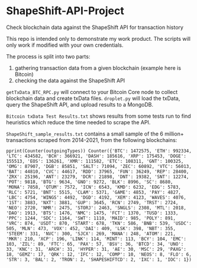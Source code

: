 # ShapeShift-API-Project
Check blockchain data against the ShapeShift API for transaction history

This repo is intended only to demonstrate my work product. The scripts will only work if modified with your own credentials.

The process is split into two parts:

1) gathering transaction data from a given blockchain (example here is Bitcoin)
2) checking the data against the ShapeShift API

`getTxData_BTC_RPC.py` will connect to your Bitcoin Core node to collect blockchain data and create txData files.
`droplet.py` will load the txData, query the ShapeShift API, and upload results to a MongoDB.

`Bitcoin txData Test Results.txt` shows results from some tests run to find heuristics which reduce the time needed to scrape the API.

`ShapeShift_sample_results.txt` contains a small sample of the 6 million+ transactions scraped from 2014-2021, from the following blockchains: 

`pprint(Counter(outgoingTypes))
Counter({'BTC': 1472575,
         'ETH': 992334,
         'LTC': 434582,
         'BCH': 366921,
         'DASH': 185616,
         'XRP': 175453,
         'DOGE': 155513,
         'EOS': 136261,
         'XMR': 111582,
         'ETC': 108311,
         'GNT': 100325,
         'OMG': 87907,
         'DGB': 85851,
         'SALT': 71094,
         'ZEC': 60892,
         'VTC': 56013,
         'BAT': 44810,
         'CVC': 44617,
         'RDD': 37965,
         'FUN': 36249,
         'REP': 28400,
         'ZRX': 25196,
         'ANT': 23279,
         'DCR': 21898,
         'DNT': 19382,
         'SNT': 12274,
         'POT': 9818,
         'BTG': 9634,
         'GNO': 9272,
         'BLK': 8996,
         'SC': 8680,
         'MONA': 7858,
         'QTUM': 7572,
         'ICN': 6543,
         'KMD': 6232,
         'EDG': 5783,
         'RLC': 5721,
         'BNT': 5515,
         'CLAM': 5371,
         'GAME': 4853,
         'PAY': 4827,
         'LBC': 4754,
         'WINGS': 4492,
         'DGD': 4192,
         'XEM': 4123,
         'WAVES': 4076,
         '1ST': 3883,
         'NXT': 3881,
         'GUP': 3645,
         'RCN': 2749,
         'TRST': 2724,
         'NEO': 2720,
         'NMR': 2475,
         'STORJ': 2463,
         'SNGLS': 2308,
         'MTL': 2018,
         'DAO': 1913,
         'BTS': 1476,
         'NMC': 1475,
         'FCT': 1370,
         'TUSD': 1333,
         'PPC': 1244,
         'SDC': 1164,
         'SWT': 1110,
         'MAID': 985,
         'POLY': 891,
         'VRC': 874,
         'USDT': 870,
         'START': 678,
         'TKN': 586,
         'BNB': 539,
         'USDC': 505,
         'MLN': 473,
         'VOX': 452,
         'DAI': 409,
         'LSK': 398,
         'NBT': 355,
         'STEEM': 331,
         'NVC': 300,
         'SJCX': 269,
         'MANA': 248,
         'ATOM': 221,
         'MKR': 210,
         'XCP': 196,
         'LINK': 114,
         'MINT': 113,
         'BCY': 104,
         'EMC': 103,
         'ZIL': 89,
         'FTC': 65,
         'PAX': 57,
         'BSV': 36,
         'BTCD': 34,
         'UNO': 33,
         'KNC': 31,
         'ARCH': 31,
         'HYPER': 31,
         'AE': 30,
         'MSC': 29,
         'PAXG': 18,
         'GEMZ': 17,
         'QRK': 12,
         'IFC': 12,
         'COMP': 10,
         'NEOS': 8,
         'FLO': 6,
         'STR': 3,
         'BAL': 2,
         'TRON': 2,
         'SHAPESHIFTCD': 2,
         'IXC': 1,
         'IOC': 1})`
